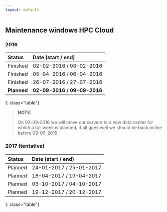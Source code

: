 ```yaml
---
layout: default
---
```


## Maintenance windows HPC Cloud

### 2016

|   Status    |   Date (start / end)        |
|:------------|:----------------------------|
|   Finished  |   02-02-2016 / 03-02-2016   |
|   Finished  |   05-04-2016 / 06-04-2016   |
|   Finished  |   26-07-2016 / 27-07-2016   |
| **Planned** | **02-09-2016 / 09-09-2016** |
{: class="table"}

> **NOTE:** 
>
> On 02-09-2016 we will move our servers to a new data center for which a full
> week is planned, if all goes well we should be back online before 09-09-2016.

### 2017 (tentative)

|   Status    |   Date (start / end)        |
|:------------|:----------------------------|
|   Planned   |   24-01-2017 / 25-01-2017   |
|   Planned   |   18-04-2017 / 19-04-2017   |
|   Planned   |   03-10-2017 / 04-10-2017   |
|   Planned   |   19-12-2017 / 20-12-2017   |
{: class="table"}
